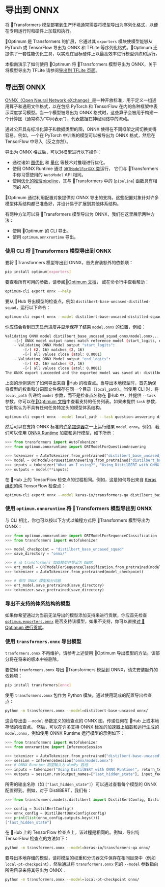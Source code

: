 <!--著作权 2020 年 HuggingFace 团队保留所有权利。

根据 Apache 许可证第 2.0 版（“许可证”），除非符合许可证的要求，否则不得使用此文件。
可以在以下位置获得许可证的副本：

http://www.apache.org/licenses/LICENSE-2.0

除非适用法律要求或书面同意，按原样发布的软件分发在“即使在没有任何担保或条件的情况下，在
基础”基础上。请参阅许可证下的特定语言以及许可限制等错误。

⚠️ 请注意这个文件是在 Markdown 中，但包含我们的文档构建器（类似于 MDX）的特定语法，这可能不会在你的 Markdown 查看器中正确显示。

-->

# 导出到 ONNX

将 🤗Transformers 模型部署到生产环境通常需要将模型导出为序列化格式，以便在专用运行时和硬件上加载和执行。

🤗Optimum 是 Transformers 的扩展，它通过其 `exporters` 模块使模型能够从 PyTorch 或 TensorFlow 导出为 ONNX 和 TFLite 等序列化格式。🤗Optimum 还提供了一套性能优化工具，以实现在目标硬件上以最高效率进行模型训练和运行。

本指南演示了如何使用 🤗Optimum 将 🤗Transformers 模型导出为 ONNX，关于将模型导出为 TFLite 请参阅[导出到 TFLite 页面](tflite.md)。

## 导出到 ONNX

[ONNX（Open Neural Network eXchange）](http://onnx.ai)是一种开放标准，用于定义一组通用算子和通用文件格式，以在包括 PyTorch 和 TensorFlow 在内的各种框架中表示深度学习模型。当一个模型被导出为 ONNX 格式时，这些算子会被用于构建一个计算图（通常称为“中间表示”），代表数据在神经网络中的流动。

通过公开具有标准化算子和数据类型的图，ONNX 使得在不同框架之间切换变得容易。例如，一个在 PyTorch 中训练的模型可以被导出为 ONNX 格式，然后在 TensorFlow 中导入（反之亦然）。

导出为 ONNX 格式后，可以对模型进行以下操作：
- 通过诸如 [图优化](https://huggingface.co/docs/optimum/onnxruntime/usage_guides/optimization) 和 [量化](https://huggingface.co/docs/optimum/onnxruntime/usage_guides/quantization) 等技术对推理进行优化。
- 使用 ONNX Runtime 通过 [`ORTModelForXXX` 类](https://huggingface.co/docs/optimum/onnxruntime/package_reference/modeling_ort)运行，
它们与 🤗Transformers 中你习惯使用的 `AutoModel` API 相同。
- 使用[优化的推理pipeline](https://huggingface.co/docs/optimum/main/en/onnxruntime/usage_guides/pipelines)，其与 🤗Transformers 中的 [`pipeline`] 函数具有相同的 API。

🤗Optimum 通过利用配置对象提供对 ONNX 导出的支持。这些配置对象针对许多模型体系结构都已准备好，并设计易于扩展到其他体系结构。

有两种方法可以将 🤗Transformers 模型导出为 ONNX，我们在这里展示两种方法：

- 使用 🤗Optimum 的 CLI 导出。
- 使用 `optimum.onnxruntime` 导出。

### 使用 CLI 将 🤗Transformers 模型导出到 ONNX

要将 🤗Transformers 模型导出到 ONNX，首先安装额外的依赖项：

```bash
pip install optimum[exporters]
```

要查看所有可用的参数，请参阅[🤗Optimum 文档](https://huggingface.co/docs/optimum/exporters/onnx/usage_guides/export_a_model#exporting-a-model-to-onnx-using-the-cli)，
或在命令行中查看帮助：

```bash
optimum-cli export onnx --help
```

要从 🤗Hub 导出模型的检查点，例如 `distilbert-base-uncased-distilled-squad`，运行以下命令：

```bash
optimum-cli export onnx --model distilbert-base-uncased-distilled-squad distilbert_base_uncased_squad_onnx/
```

你应该会看到日志显示进度并显示保存了结果 `model.onnx` 的位置，例如：

```bash
Validating ONNX model distilbert_base_uncased_squad_onnx/model.onnx...
	-[✓] ONNX model output names match reference model (start_logits, end_logits)
	- Validating ONNX Model output "start_logits":
		-[✓] (2, 16) matches (2, 16)
		-[✓] all values close (atol: 0.0001)
	- Validating ONNX Model output "end_logits":
		-[✓] (2, 16) matches (2, 16)
		-[✓] all values close (atol: 0.0001)
The ONNX export succeeded and the exported model was saved at: distilbert_base_uncased_squad_onnx
```

上面的示例演示了如何导出来自 🤗Hub 的检查点。当导出本地模型时，首先确保将模型的权重和分词器文件保存在同一个目录（`local_path`）。当使用 CLI 时，将 `local_path` 传递给 `model` 参数，而不是检查点名称在 🤗Hub 中，并提供 `--task` 参数。你可以在[🤗Optimum 文档](https://huggingface.co/docs/optimum/exporters/task_manager)中查看支持的任务列表。如果未提供 `task` 参数，它将默认为不具有任何任务特定头的模型体系结构。

```bash
optimum-cli export onnx --model local_path --task question-answering distilbert_base_uncased_squad_onnx/
```

然后可以在支持 ONNX 标准的[许多加速器](https://onnx.ai/supported-tools.html#deployModel)之一上运行结果 `model.onnx`。例如，我们可以使用 [ONNX Runtime](https://onnxruntime.ai/) 加载和运行模型，如下所示：

```python
>>> from transformers import AutoTokenizer
>>> from optimum.onnxruntime import ORTModelForQuestionAnswering

>>> tokenizer = AutoTokenizer.from_pretrained("distilbert_base_uncased_squad_onnx")
>>> model = ORTModelForQuestionAnswering.from_pretrained("distilbert_base_uncased_squad_onnx")
>>> inputs = tokenizer("What am I using?", "Using DistilBERT with ONNX Runtime!", return_tensors="pt")
>>> outputs = model(**inputs)
```

在 🤗Hub 上的 TensorFlow 检查点的过程相同。例如，这是如何导出来自 [Keras 组织](https://huggingface.co/keras-io)的纯 TensorFlow 检查点：

```bash
optimum-cli export onnx --model keras-io/transformers-qa distilbert_base_cased_squad_onnx/
```

### 使用 `optimum.onnxruntime` 将 🤗Transformers 模型导出到 ONNX

与 CLI 相比，你也可以按以下方式以编程方式将 🤗Transformers 模型导出为 ONNX：

```python
>>> from optimum.onnxruntime import ORTModelForSequenceClassification
>>> from transformers import AutoTokenizer

>>> model_checkpoint = "distilbert_base_uncased_squad"
>>> save_directory = "onnx/"

>>> # 从 transformers 加载模型并导出为 ONNX
>>> ort_model = ORTModelForSequenceClassification.from_pretrained(model_checkpoint, export=True)
>>> tokenizer = AutoTokenizer.from_pretrained(model_checkpoint)

>>> # 保存 ONNX 模型和分词器
>>> ort_model.save_pretrained(save_directory)
>>> tokenizer.save_pretrained(save_directory)
```

### 导出不支持的体系结构的模型

如果你希望通过为当前无法导出的模型添加支持来进行贡献，你应首先检查 [`optimum.exporters.onnx`](https://huggingface.co/docs/optimum/exporters/onnx/overview) 是否支持该模型，如果不支持，你可以直接[对 🤗Optimum 进行贡献](https://huggingface.co/docs/optimum/exporters/onnx/usage_guides/contribute)。

### 使用 `transformers.onnx` 导出模型

<Tip warning={true}>

`tranformers.onnx` 不再维护，请参考上述使用 🤗Optimum 导出模型的方法。该部分将在将来的版本中被删除。

</Tip>

要使用 `tranformers.onnx` 导出 🤗Transformers 模型到 ONNX，请先安装额外的依赖项：

```bash
pip install transformers[onnx]
```

使用 `transformers.onnx` 包作为 Python 模块，通过使用现成的配置导出检查点：

```bash
python -m transformers.onnx --model=distilbert-base-uncased onnx/
```

这会导出由 `--model` 参数定义的检查点的 ONNX 图。传递任何在 🤗Hub 上或本地存储的检查点。
然后，可以在许多支持 ONNX 标准的加速器上加载和运行生成的 `model.onnx`，例如使用 ONNX Runtime 运行模型的示例如下：

```python
>>> from transformers import AutoTokenizer
>>> from onnxruntime import InferenceSession

>>> tokenizer = AutoTokenizer.from_pretrained("distilbert-base-uncased")
>>> session = InferenceSession("onnx/model.onnx")
>>> # ONNX Runtime 期望输入为 NumPy 数组
>>> inputs = tokenizer("Using DistilBERT with ONNX Runtime!", return_tensors="np")
>>> outputs = session.run(output_names=["last_hidden_state"], input_feed=dict(inputs))
```

所需的输出名称（如 `["last_hidden_state"]`）可以通过查看每个模型的 ONNX 配置得到。例如，对于 DistilBERT，我们有：

```python
>>> from transformers.models.distilbert import DistilBertConfig, DistilBertOnnxConfig

>>> config = DistilBertConfig()
>>> onnx_config = DistilBertOnnxConfig(config)
>>> print(list(onnx_config.outputs.keys()))
["last_hidden_state"]
```

在 🤗Hub 上的 TensorFlow 检查点上，该过程是相同的。例如，导出纯 TensorFlow 检查点的方法如下：

```bash
python -m transformers.onnx --model=keras-io/transformers-qa onnx/
```

要导出本地存储的模型，请将模型的权重和分词器文件保存在相同目录中（例如 `local-pt-checkpoint`），然后通过将 `transformers.onnx` 包的 `--model` 参数指向所需目录来将其导出为 ONNX：

```bash
python -m transformers.onnx --model=local-pt-checkpoint onnx/
```